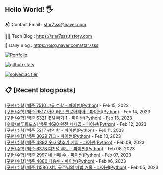 ## Hello World! 🖐

📬 Contact Email : star7sss@naver.com

👨‍💻 Tech Blog : https://star7sss.tistory.com

🤪 Daily Blog : https://blog.naver.com/star7sss

[![Portfolio](https://img.shields.io/badge/Portfolio-%23000000.svg?style=for-the-badge&logo=firefox&logoColor=#FF7139)](https://fern-way-13f.notion.site/Jang-Thang-3b7b327981a2456c8ee5952eadb848b9)

[![github stats](https://github-readme-stats.vercel.app/api?username=jangThang&show_icons=true&hide_border=False)](https://star7sss.tistory.com)

[![solved.ac tier](http://mazassumnida.wtf/api/v2/generate_badge?boj=star7sss)](https://solved.ac/star7sss)

## 📋 [Recent blog posts]
[[구현/수학] 백준 7510 고급 수학 - 파이썬(Python)](https://star7sss.tistory.com/696) - Feb 15, 2023<br>
[[구현/수학] 백준 9517 아이 러브 크로아티아 - 파이썬(Python)](https://star7sss.tistory.com/695) - Feb 14, 2023<br>
[[구현/수학] 백준 6321 IBM 빼기 1 - 파이썬(Python)](https://star7sss.tistory.com/694) - Feb 13, 2023<br>
[[수학/브루트포스] 백준 4690 완전 세제곱 - 파이썬(Python)](https://star7sss.tistory.com/693) - Feb 12, 2023<br>
[[구현/수학] 백준 5217 쌍의 합 - 파이썬(Python)](https://star7sss.tistory.com/692) - Feb 11, 2023<br>
[[구현/수학] 백준 3029 경고 - 파이썬(Python)](https://star7sss.tistory.com/691) - Feb 10, 2023<br>
[[구현/수학] 백준 4892 숫자 맞추기 게임 - 파이썬(Python)](https://star7sss.tistory.com/690) - Feb 09, 2023<br>
[[구현/수학] 백준 6378 디지털 루트 - 파이썬(Python)](https://star7sss.tistory.com/689) - Feb 08, 2023<br>
[[구현/수학] 백준 2997 네 번째 수 - 파이썬(Python)](https://star7sss.tistory.com/688) - Feb 07, 2023<br>
[[구현/수학] 백준 4880 다음수 - 파이썬(Python)](https://star7sss.tistory.com/687) - Feb 06, 2023<br>
[[구현/수학] 백준 11586 지영 공주님의 마법 거울 - 파이썬(Python)](https://star7sss.tistory.com/686) - Feb 05, 2023<br>
